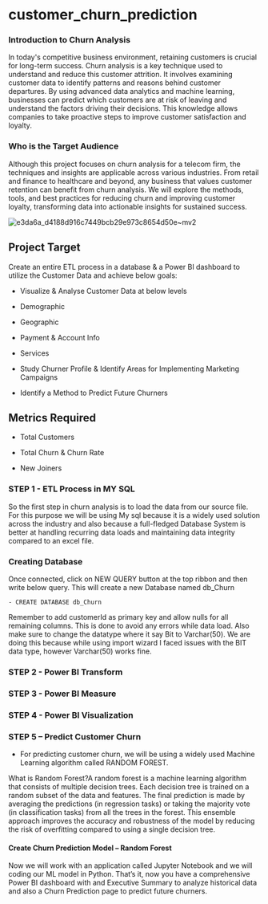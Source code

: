 # customer_churn_prediction

### Introduction to Churn Analysis

In today's competitive business environment, retaining customers is crucial for long-term success. Churn analysis is a key technique used to understand and reduce this customer attrition. It involves examining customer data to identify patterns and reasons behind customer departures. By using advanced data analytics and machine learning, businesses can predict which customers are at risk of leaving and understand the factors driving their decisions. This knowledge allows companies to take proactive steps to improve customer satisfaction and loyalty.

### Who is the Target Audience

Although this project focuses on churn analysis for a telecom firm, the techniques and insights are applicable across various industries. From retail and finance to healthcare and beyond, any business that values customer retention can benefit from churn analysis. We will explore the methods, tools, and best practices for reducing churn and improving customer loyalty, transforming data into actionable insights for sustained success.

![e3da6a_d4188d916c7449bcb29e973c8654d50e~mv2](https://github.com/user-attachments/assets/bbc9c5c1-9bd4-4ca9-8065-be6a5eb18364)


## Project Target

Create an entire ETL process in a database & a Power BI dashboard to utilize the Customer Data and achieve below goals:

- Visualize & Analyse Customer Data at below levels

- Demographic

- Geographic

- Payment & Account Info

- Services

- Study Churner Profile & Identify Areas for Implementing Marketing Campaigns

- Identify a Method to Predict Future Churners

 

## Metrics Required

- Total Customers

- Total Churn & Churn Rate

- New Joiners

### STEP 1 - ETL Process in  MY SQL 
So the first step in churn analysis is to load the data from our source file. For this purpose we will be using My sql because it is a widely used solution across the industry and also because a full-fledged Database System is better at handling recurring data loads and maintaining data integrity compared to an excel file.

### Creating Database
Once connected, click on NEW QUERY button at the top ribbon and then write below query. This will create a new Database named db_Churn

	- CREATE DATABASE db_Churn
 
 Remember to add customerId as primary key and allow nulls for all remaining columns. This is done to avoid any errors while data load. Also make sure to change the datatype where it say Bit to Varchar(50). We are doing this because while using import wizard I faced issues with the BIT data type, however Varchar(50) works fine.
 ### STEP 2 - Power BI Transform
 ### STEP 3 - Power BI Measure
 ### STEP 4 - Power BI Visualization

### STEP 5 – Predict Customer Churn

- For predicting customer churn, we will be using a widely used Machine Learning algorithm called RANDOM FOREST.

What is Random Forest?A random forest is a machine learning algorithm that consists of multiple decision trees. Each decision tree is trained on a random subset of the data and features. The final prediction is made by averaging the predictions (in regression tasks) or taking the majority vote (in classification tasks) from all the trees in the forest. This ensemble approach improves the accuracy and robustness of the model by reducing the risk of overfitting compared to using a single decision tree.

#### Create Churn Prediction Model – Random Forest

Now we will work with an application called Jupyter Notebook and we will coding our ML model in Python. That’s it, now you have a comprehensive Power BI dashboard with and Executive Summary to analyze historical data and also a Churn Prediction page to predict future churners.




